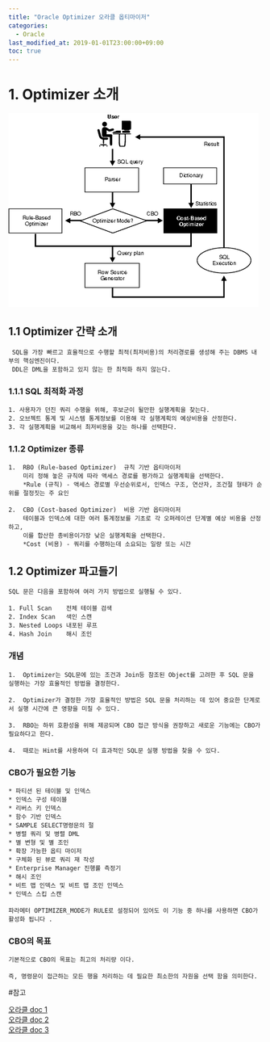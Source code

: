```yaml
---
title: "Oracle Optimizer 오라클 옵티마이저"
categories: 
  - Oracle
last_modified_at: 2019-01-01T23:00:00+09:00
toc: true
---
```

# 1. Optimizer 소개
![Alt text](/assets/images/optimizer.gif "Optional title")
## 1.1 Optimizer 간략 소개
```
 SQL을 가장 빠르고 효율적으로 수행할 최적(최저비용)의 처리경로를 생성해 주는 DBMS 내부의 핵심엔진이다.
 DDL은 DML을 포함하고 있지 않는 한 최적화 하지 않는다.
```

### 1.1.1 SQL 최적화 과정
```
1. 사용자가 던진 쿼리 수행을 위해, 후보군이 될만한 실행계획을 찾는다.
2. 오브젝트 통계 및 시스템 통계정보를 이용해 각 실행계획의 예상비용을 산정한다.
3. 각 실행계획을 비교해서 최저비용을 갖는 하나를 선택한다.
```
### 1.1.2 Optimizer 종류 
```
1.  RBO (Rule-based Optimizer)  규칙 기반 옵티마이저
    미리 정해 놓은 규칙에 따라 액세스 경로를 평가하고 실행계획을 선택한다.
    *Rule (규칙) - 액세스 경로별 우선순위로서, 인덱스 구조, 연산자, 조건절 형태가 순위를 절정짓는 주 요인

2.  CBO (Cost-based Optimizer)  비용 기반 옵티마이저
    테이블과 인덱스에 대한 여러 통계정보를 기초로 각 오퍼레이션 단계별 예상 비용을 산정하고,   
    이를 합산한 총비용이가장 낮은 실행계획을 선택한다.
    *Cost (비용) - 쿼리를 수행하는데 소요되는 일량 또는 시간
```

## 1.2 Optimizer 파고들기

```
SQL 문은 다음을 포함하여 여러 가지 방법으로 실행될 수 있다.

1. Full Scan    전체 테이블 검색
2. Index Scan   색인 스캔
3. Nested Loops 내포된 루프
4. Hash Join    해시 조인
```

### 개념
```
1.  Optimizer는 SQL문에 있는 조건과 Join등 참조된 Object를 고려한 후 SQL 문을 실행하는 가장 효율적인 방법을 결정한다. 

2.  Optimizer가 결정한 가장 효율적인 방법은 SQL 문을 처리하는 데 있어 중요한 단계로서 실행 시간에 큰 영향을 미칠 수 있다.

3.  RBO는 하위 호환성을 위해 제공되며 CBO 접근 방식을 권장하고 새로운 기능에는 CBO가 필요하다고 한다.

4.  때로는 Hint를 사용하여 더 효과적인 SQL문 실행 방법을 찾을 수 있다.
```
### CBO가 필요한 기능
```
* 파티션 된 테이블 및 인덱스
* 인덱스 구성 테이블
* 리버스 키 인덱스
* 함수 기반 인덱스
* SAMPLE SELECT명령문의 절
* 병렬 쿼리 및 병렬 DML
* 별 변형 및 별 조인
* 확장 가능한 옵티 마이저
* 구체화 된 뷰로 쿼리 재 작성
* Enterprise Manager 진행률 측정기
* 해시 조인
* 비트 맵 인덱스 및 비트 맵 조인 인덱스
* 인덱스 스킵 스캔

파라메터 OPTIMIZER_MODE가 RULE로 설정되어 있어도 이 기능 중 하나를 사용하면 CBO가 활성화 됩니다 . 
```

### CBO의 목표
```
기본적으로 CBO의 목표는 최고의 처리량 이다. 

즉, 명령문이 접근하는 모든 행을 처리하는 데 필요한 최소한의 자원을 선택 함을 의미한다. 
```

#참고

[오라클 doc 1](https://docs.oracle.com/cd/B10500_01/server.920/a96533/optimops.htm)  
[오라클 doc 2](https://docs.oracle.com/cd/B28359_01/server.111/b28274/optimops.htm)  
[오라클 doc 3](https://docs.oracle.com/database/121/TGSQL/tgsql_optcncpt.htm#TGSQL213)  